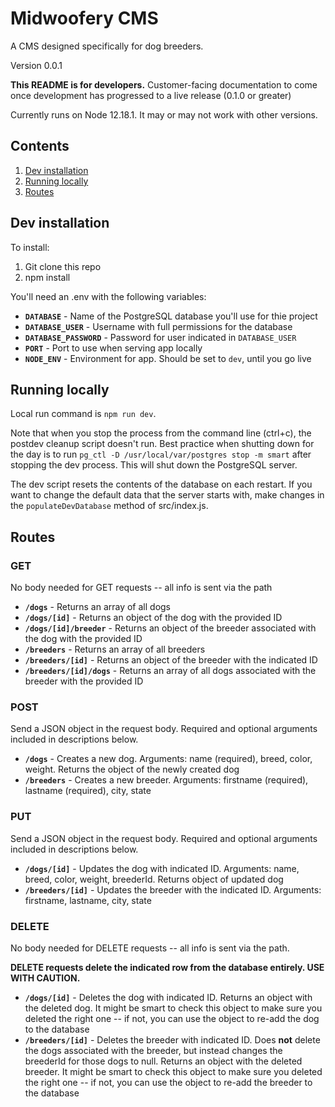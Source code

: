 # Midwoofery CMS

A CMS designed specifically for dog breeders.

Version 0.0.1

**This README is for developers.** Customer-facing documentation to come once development has progressed to a live release (0.1.0 or greater)

Currently runs on Node 12.18.1. It may or may not work with other versions.

## Contents

1. [Dev installation](#1)
2. [Running locally](#2)
3. [Routes](#3)

## <a id="1"></a>Dev installation

To install:

1. Git clone this repo
2. npm install

You'll need an .env with the following variables:

- **`DATABASE`** - Name of the PostgreSQL database you'll use for thie project
- **`DATABASE_USER`** - Username with full permissions for the database
- **`DATABASE_PASSWORD`** - Password for user indicated in `DATABASE_USER`
- **`PORT`** - Port to use when serving app locally
- **`NODE_ENV`** - Environment for app. Should be set to `dev`, until you go live

## <a id="2"></a>Running locally

Local run command is `npm run dev`.

Note that when you stop the process from the command line (ctrl+c), the
postdev cleanup script doesn't run. Best practice when shutting down for the day is to run `pg_ctl -D /usr/local/var/postgres stop -m smart` after stopping the dev process. This will shut down the PostgreSQL server.

The dev script resets the contents of the database on each restart. If you want to change the default data that the server starts with, make changes in the `populateDevDatabase` method of src/index.js.

## <a id="3"></a>Routes

### GET

No body needed for GET requests -- all info is sent via the path

- **`/dogs`** - Returns an array of all dogs
- **`/dogs/[id]`** - Returns an object of the dog with the provided ID
- **`/dogs/[id]/breeder`** - Returns an object of the breeder associated with the dog with the provided ID
- **`/breeders`** - Returns an array of all breeders
- **`/breeders/[id]`** - Returns an object of the breeder with the indicated ID
- **`/breeders/[id]/dogs`** - Returns an array of all dogs associated with the breeder with the provided ID

### POST

Send a JSON object in the request body. Required and optional arguments included in descriptions below.

- **`/dogs`** - Creates a new dog. Arguments: name (required), breed, color, weight. Returns the object of the newly created dog
- **`/breeders`** - Creates a new breeder. Arguments: firstname (required), lastname (required), city, state

### PUT

Send a JSON object in the request body. Required and optional arguments included in descriptions below.

- **`/dogs/[id]`** - Updates the dog with indicated ID. Arguments: name, breed, color, weight, breederId. Returns object of updated dog
- **`/breeders/[id]`** - Updates the breeder with the indicated ID. Arguments: firstname, lastname, city, state

### DELETE

No body needed for DELETE requests -- all info is sent via the path.

**DELETE requests delete the indicated row from the database entirely. USE WITH CAUTION.**

- **`/dogs/[id]`** - Deletes the dog with indicated ID. Returns an object with the deleted dog. It might be smart to check this object to make sure you deleted the right one -- if not, you can use the object to re-add the dog to the database
- **`/breeders/[id]`** - Deletes the breeder with indicated ID. Does **not** delete the dogs associated with the breeder, but instead changes the breederId for those dogs to null. Returns an object with the deleted breeder. It might be smart to check this object to make sure you deleted the right one -- if not, you can use the object to re-add the breeder to the database
